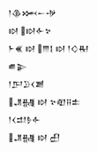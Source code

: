 <div class='block'>
<div class='line'>𒁹𒆠𒈲𒀸𒋩</div>
<div class='line'>𒊭 𒊭𒅆𒆳</div>
<div class='line'>𒈨𒌍 𒊭 𒐈𒋙 𒊭 𒁹𒄭𒊑</div>
<div class='line'>𒌑𒉌</div>
<div class='line'>𒁹𒂅𒊒𒌋𒋢</div>
<div class='line'>𒂗𒉆 𒊭 𒆳𒊏𒍝𒉺</div>
<div class='line'>𒁹𒌋𒄥𒊩𒅆</div>
<div class='line'>𒂗𒉆 𒊭 𒌷</div>
</div>